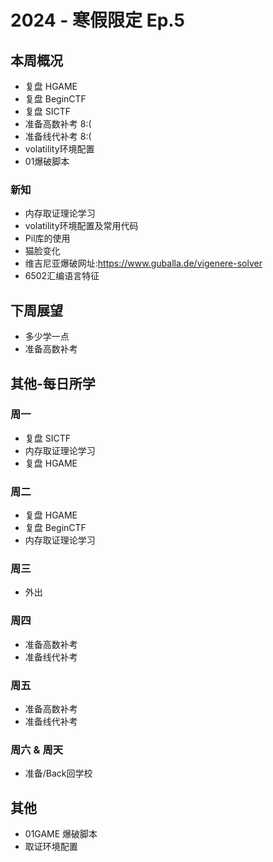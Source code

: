 # 2024 - 寒假限定 Ep.5

## 本周概况

* 复盘 HGAME
* 复盘 BeginCTF
* 复盘 SICTF
* 准备高数补考 8:(
* 准备线代补考 8:(
* volatility环境配置
* 01爆破脚本

### 新知

* 内存取证理论学习
* volatility环境配置及常用代码
* Pil库的使用
* 猫脸变化
* 维吉尼亚爆破网址:https://www.guballa.de/vigenere-solver
* 6502汇编语言特征
  
## 下周展望

- 多少学一点
- 准备高数补考

## 其他-每日所学

### 周一

- 复盘 SICTF
- 内存取证理论学习
- 复盘 HGAME

### 周二

- 复盘 HGAME
- 复盘 BeginCTF
- 内存取证理论学习

### 周三

- 外出

### 周四

- 准备高数补考
- 准备线代补考

### 周五

- 准备高数补考
- 准备线代补考

### 周六 & 周天

- 准备/Back回学校

## 其他

* 01GAME 爆破脚本
* 取证环境配置